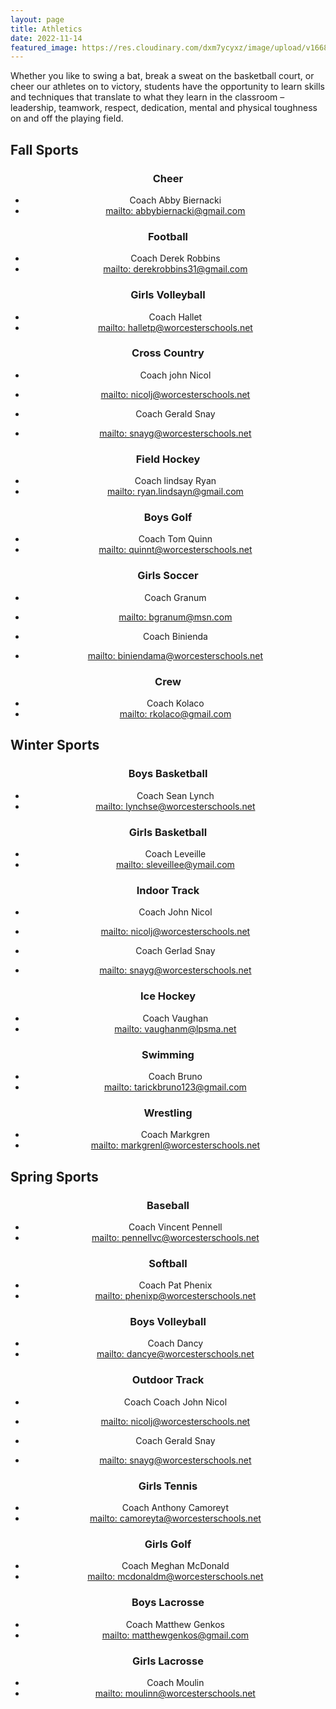 ```yaml
---
layout: page
title: Athletics 
date: 2022-11-14
featured_image: https://res.cloudinary.com/dxm7ycyxz/image/upload/v1668016931/2022/04/riley-mccullough-iezcEpGuYdE-unsplash-1-768x512_pxswv8.jpg
---
```




Whether you like to swing a bat, break a sweat on the basketball court, or cheer our athletes on to victory, students have the opportunity to learn skills and techniques that translate to what they learn in the classroom – leadership, teamwork, respect, dedication, mental and physical toughness on and off the playing field.

## Fall Sports

<div class="col-2" style="text-align: center;" markdown="1">

### Cheer 
- Coach Abby Biernacki
- [mailto: abbybiernacki@gmail.com](abbybiernacki@gmail.com)


### Football
- Coach Derek Robbins
- [mailto: derekrobbins31@gmail.com](derekrobbins31@gmail.com)


### Girls Volleyball
- Coach Hallet
- [mailto: halletp@worcesterschools.net](halletp@worcesterschools.net)

### Cross Country
- Coach john Nicol
- [mailto:  nicolj@worcesterschools.net](nicolj@worcesterschools.net)

- Coach Gerald Snay<br>
- [mailto: snayg@worcesterschools.net](snayg@worcesterschools.net)


### Field Hockey
- Coach lindsay Ryan
- [mailto: ryan.lindsayn@gmail.com](ryan.lindsayn@gmail.com)


### Boys Golf
- Coach Tom Quinn
- [mailto: quinnt@worcesterschools.net](quinnt@worcesterschools.net)


### Girls Soccer
- Coach Granum
- [mailto: bgranum@msn.com](bgranum@msn.com)

- Coach Binienda
- [mailto: biniendama@worcesterschools.net](biniendama@worcesterschools.net)

### Crew
- Coach Kolaco
- [mailto: rkolaco@gmail.com](rkolaco@gmail.com)

</div>

## Winter Sports

<div class="col-2" style="text-align: center;" markdown="1">

### Boys Basketball
- Coach Sean Lynch
- [mailto: lynchse@worcesterschools.net](lynchse@worcesterschools.net)

### Girls Basketball
- Coach Leveille
- [mailto: sleveillee@ymail.com](sleveillee@ymail.com)

### Indoor Track
- Coach John Nicol
- [mailto: nicolj@worcesterschools.net](nicolj@worcesterschools.net)

- Coach Gerlad Snay
- [mailto: snayg@worcesterschools.net](snayg@worcesterschools.net)

### Ice Hockey
- Coach Vaughan
- [mailto: vaughanm@lpsma.net](vaughanm@lpsma.net)

### Swimming
- Coach Bruno
- [mailto: tarickbruno123@gmail.com](tarickbruno123@gmail.com)

### Wrestling
- Coach Markgren
- [mailto: markgrenl@worcesterschools.net](markgrenl@worcesterschools.net)

</div>

## Spring Sports

<div class="col-2" style="text-align: center;" markdown="1">

### Baseball
- Coach Vincent Pennell
- [mailto: pennellvc@worcesterschools.net](pennellvc@worcesterschools.net)

### Softball
- Coach Pat Phenix
- [mailto: phenixp@worcesterschools.net](phenixp@worcesterschools.net)

### Boys Volleyball
- Coach Dancy
- [mailto: dancye@worcesterschools.net](dancye@worcesterschools.net)

### Outdoor Track
- Coach Coach John Nicol
- [mailto: nicolj@worcesterschools.net](nicolj@worcesterschools.net)
 
- Coach Gerald Snay
- [mailto: snayg@worcesterschools.net](snayg@worcesterschools.net)

### Girls Tennis
- Coach Anthony Camoreyt
- [mailto: camoreyta@worcesterschools.net](camoreyta@worcesterschools.net)

### Girls Golf
- Coach Meghan McDonald
- [mailto: mcdonaldm@worcesterschools.net](mcdonaldm@worcesterschools.net)

### Boys Lacrosse
- Coach Matthew Genkos
- [mailto: matthewgenkos@gmail.com](matthewgenkos@gmail.com)

### Girls Lacrosse
- Coach Moulin
- [mailto: moulinn@worcesterschools.net](moulinn@worcesterschools.net)

<div>